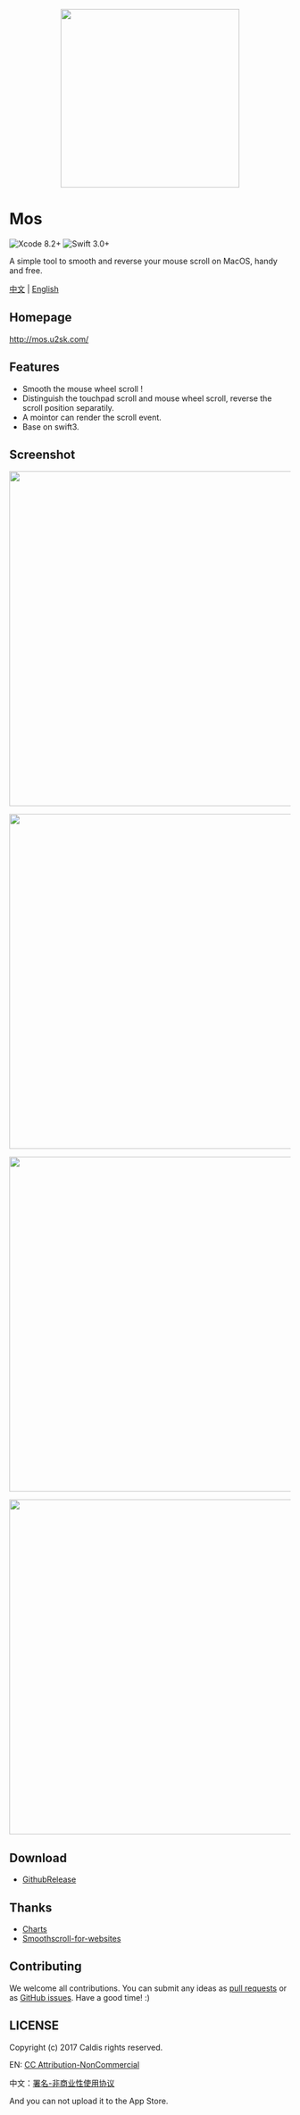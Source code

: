 <p align="center">
  <a href="http://mos.u2sk.com/">
    <img width="320" src="https://github.com/Caldis/Mos/blob/master/docs/Intro.png?raw=true">
  </a>
</p>


# Mos

![Xcode 8.2+](https://img.shields.io/badge/Xcode-8.2%2B-blue.svg)
![Swift 3.0+](https://img.shields.io/badge/Swift-3.0%2B-orange.svg)

A simple tool to smooth and reverse your mouse scroll on MacOS, handy and free.

[中文](https://github.com/Caldis/Mos/blob/master/README.md) | [English](https://github.com/Caldis/Mos/blob/master/README.enUS.md)


## Homepage

http://mos.u2sk.com/


## Features

- Smooth the mouse wheel scroll !
- Distinguish the touchpad scroll and mouse wheel scroll, reverse the scroll position separatily.
- A mointor can render the scroll event.
- Base on swift3.


## Screenshot

<p align="center">
  <img width="600" src="https://github.com/Caldis/Mos/blob/master/docs/mointor.png?raw=true">
</p>
<p align="center">
  <img width="600" src="https://github.com/Caldis/Mos/blob/master/docs/preferences-general.png?raw=true">
</p>
<p align="center">
  <img width="600" src="https://github.com/Caldis/Mos/blob/master/docs/preferences-advanced.png?raw=true">
</p>
<p align="center">
  <img width="600" src="https://github.com/Caldis/Mos/blob/master/docs/preferences-ignoredList.png?raw=true">
</p>


## Download

- [GithubRelease](https://github.com/Caldis/Mos/releases/)


## Thanks

- [Charts](https://github.com/danielgindi/Charts)
- [Smoothscroll-for-websites](https://github.com/galambalazs/smoothscroll-for-websites)


## Contributing

We welcome all contributions. You can submit any ideas as [pull requests](https://github.com/Caldis/Mos/pulls) or as [GitHub issues](https://github.com/Caldis/Mos/issues). Have a good time! :)


## LICENSE

Copyright (c) 2017 Caldis rights reserved.

EN: [CC Attribution-NonCommercial](http://creativecommons.org/licenses/by-nc/4.0/) 

中文：[署名-非商业性使用协议](http://creativecommons.org/licenses/by-nc/3.0/cn/)

And you can not upload it to the App Store.